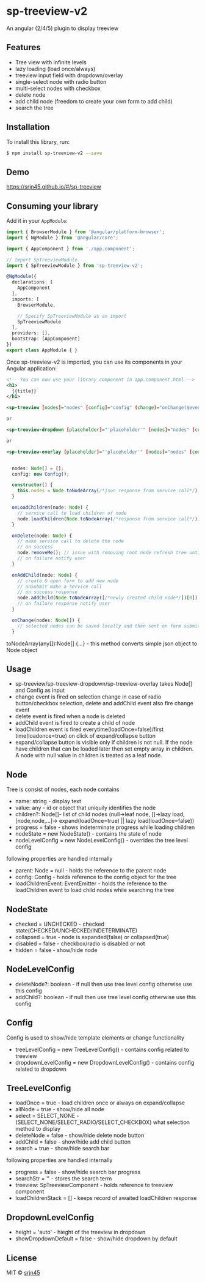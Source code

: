 # sp-treeview-v2
An angular (2/4/5) plugin to display treeview

## Features
- Tree view with infinite levels
- lazy loading (load once/always)
- treeview input field with dropdown/overlay
- single-select node with radio button
- multi-select nodes with checkbox
- delete node
- add child node (freedom to create your own form to add child)
- search the tree

## Installation

To install this library, run:

```bash
$ npm install sp-treeview-v2 --save
```

## Demo

https://srjn45.github.io/#/sp-treeview

## Consuming your library

Add it in your `AppModule`:

```typescript
import { BrowserModule } from '@angular/platform-browser';
import { NgModule } from '@angular/core';

import { AppComponent } from './app.component';

// Import SpTreeviewModule
import { SpTreeviewModule } from 'sp-treeview-v2';

@NgModule({
  declarations: [
    AppComponent
  ],
  imports: [
    BrowserModule,

    // Specify SpTreeviewModule as an import
    SpTreeviewModule
  ],
  providers: [],
  bootstrap: [AppComponent]
})
export class AppModule { }
```

Once sp-treeview-v2 is imported, you can use its components in your Angular application:

```xml
<!-- You can now use your library component in app.component.html -->
<h1>
  {{title}}
</h1>

<sp-treeview [nodes]="nodes" [config]="config" (change)="onChange($event)" (delete)="onDelete($event)" (addChild)="onAddChild($event)" (loadChildren)="onLoadChildren($event)"></sp-treeview>

or

<sp-treeview-dropdown [placeholder]="'placeholder'" [nodes]="nodes" [config]="config" (delete)="onDelete($event)" (addChild)="onAddChild($event)" (loadChildren)="onLoadChildren($event)" (change)="onChange($event)"></sp-treeview-dropdown>

or

<sp-treeview-overlay [placeholder]="'placeholder'" [nodes]="nodes" [config]="config" (delete)="onDelete($event)" (addChild)="onAddChild($event)" (loadChildren)="onLoadChildren($event)" (change)="onChange($event)"></sp-treeview-overlay>

```

```typescript

  nodes: Node[] = [];
  config: new Config();

  constructor() {
    this.nodes = Node.toNodeArray(/*json response from service call*/);
  }

  onLoadChildren(node: Node) {
    // service call to load children of node
    node.loadChildren(Node.toNodeArray(/*response from service call*/));
  }

  onDelete(node: Node) {
    // make service call to delete the node
    // on success
    node.removeMe(); // issue with removing root node refresh tree until fixed
    // on failure notify user
  }

  onAddChild(node: Node) {
    // create & open form to add new node
    // onSubmit make a service call
    // on success response 
    node.addChild(Node.toNodeArray([/*newly created child node*/])[0]);
    // on failure response notify user
  }

  onChange(nodes: Node[]) {
    // selected nodes can be saved locally and then sent on form submit or directly make the service call.
  }

```

toNodeArray(any[]):Node[] {...} - this method converts simple json object to Node object

## Usage

- sp-treeview/sp-treeview-dropdown/sp-treeview-overlay takes Node[] and Config as input
- change event is fired on selection change in case of radio button/checkbox selection, delete and addChild event also fire change event
- delete event is fired when a node is deleted
- addChild event is fired to create a child of node
- loadChildren event is fired everytime(loadOnce=false)/first time(loadonce=true) on click of expand/collapse button
- expand/collapse button is visible only if children is not null. If the node have children that can be loaded later then set empty array in children. A node with null value in children is treated as a leaf node.

## Node

Tree is consist of nodes, each node contains

- name: string - display text
- value: any - id or object that uniquily identifies the node
- children?: Node[]- list of child nodes (null->leaf node, []->lazy load, [node,node,...]-> expand(loadOnce=true) || lazy load(loadOnce=false))
- progress = false - shows indeterminate progress while loading children 
- nodeState = new NodeState() - contains the state of node
- nodeLevelConfig = new NodeLevelConfig() - overrides the tree level config

following properties are handled internally

- parent: Node = null - holds the reference to the parent node
- config: Config - holds reference to the config object for the tree
- loadChildrenEvent: EventEmitter<Node> - holds the reference to the loadChildren event to load child nodes while searching the tree

## NodeState

- checked = UNCHECKED - checked state(CHECKED/UNCHECKED/INDETERMINATE)
- collapsed = true - node is expanded(false) or collapsed(true)
- disabled = false - checkbox/radio is disabled or not
- hidden = false - show/hide node

## NodeLevelConfig

- deleteNode?: boolean - if null then use tree level config otherwise use this config
- addChild?: boolean - if null then use tree level config otherwise use this config

## Config

Config is used to show/hide template elements or change functionality

- treeLevelConfig = new TreeLevelConfig() - contains config related to treeview
- dropdownLevelConfig = new DropdownLevelConfig() - contains config related to dropdown

## TreeLevelConfig

- loadOnce = true - load children once or always on expand/collapse
- allNode = true - show/hide all node
- select = SELECT_NONE - (SELECT_NONE/SELECT_RADIO/SELECT_CHECKBOX) what selection method to display
- deleteNode = false - show/hide delete node button
- addChild = false - show/hide add child button
- search = true - show/hide search bar

following properties are handled internally

- progress = false - show/hide search bar progress
- searchStr = '' - stores the search term
- treeview: SpTreeviewComponent - holds reference to treeview component
- loadChildrenStack = [] - keeps record of awaited loadChildren response

## DropdownLevelConfig

- height = 'auto' - hieght of the treeview in dropdown
- showDropdownDefault = false - show/hide dropdown by default

## License

MIT © [srjn45](mailto:srajanpathak45@gmail.com)